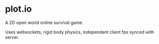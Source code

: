 # plot.io

A 2D open world online survival game.

Uses websockets, rigid body physics, independent client fps synced with server.
